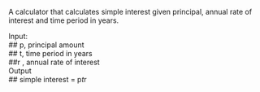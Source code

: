 A calculator that calculates simple interest given principal, annual rate of interest and time period in years.  
  
Input:  
       ## p, principal amount  
       ## t, time period in years  
       ##r , annual rate of interest  
Output  
       ## simple interest = p*t*r

